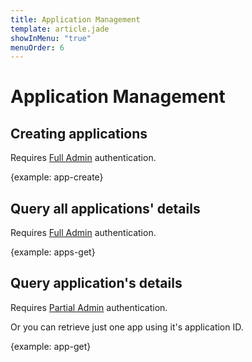 ```yaml
---
title: Application Management
template: article.jade
showInMenu: "true"
menuOrder: 6
---
```


# Application Management

## Creating applications

Requires [Full Admin] authentication.

{example: app-create}

## Query all applications' details

Requires [Full Admin] authentication.

{example: apps-get}

## Query application's details

Requires [Partial Admin] authentication.

Or you can retrieve just one app using it's application ID.

{example: app-get}

[Full Admin]: /api/authenticating.html#full-admin
[Partial Admin]: /api/authenticating.html#partial-admin

